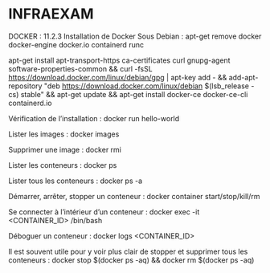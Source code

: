 # INFRAEXAM


DOCKER :
11.2.3 Installation de Docker
Sous Debian :
apt-get remove docker docker-engine docker.io containerd runc

apt-get install apt-transport-https ca-certificates curl gnupg-agent software-properties-common &&
curl -fsSL https://download.docker.com/linux/debian/gpg | apt-key add - &&
add-apt-repository "deb https://download.docker.com/linux/debian $(lsb_release -cs) stable" &&
apt-get update &&
apt-get install docker-ce docker-ce-cli containerd.io

Vérification de l’installation : docker run hello-world

Lister les images : docker images

Supprimer une image : docker rmi <IMAGE>

Lister les conteneurs : docker ps

Lister tous les conteneurs : docker ps -a

Démarrer, arrêter, stopper un conteneur : docker container start/stop/kill/rm <CONTAINER>

Se connecter à l’intérieur d’un conteneur : docker exec -it <CONTAINER_ID> /bin/bash

Déboguer un conteneur : docker logs <CONTAINER_ID>

Il est souvent utile pour y voir plus clair de stopper et supprimer tous les conteneurs : docker stop $(docker ps -aq) && docker rm $(docker ps -aq) 
